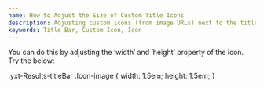 ```yaml
---
name: How to Adjust the Size of Custom Title Icons
description: Adjusting custom icons (from image URLs) next to the title bar label so they match sizing of standard icons and labels.
keywords: Title Bar, Custom Icon, Icon 
---
```


You can do this by adjusting the ‘width’ and ‘height’ property of the icon. Try the below:

.yxt-Results-titleBar .Icon-image {
  width: 1.5em;
  height: 1.5em;
 }
